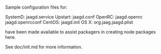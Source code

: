 Sample configuration files for:

SystemD: jaagd.service
Upstart: jaagd.conf
OpenRC:  jaagd.openrc
         jaagd.openrcconf
CentOS:  jaagd.init
OS X:    org.jaag.jaagd.plist

have been made available to assist packagers in creating node packages here.

See doc/init.md for more information.
